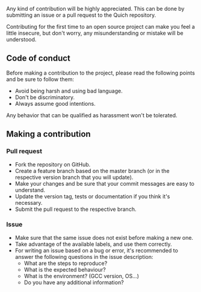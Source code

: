 Any kind of contribution will be highly appreciated. This can be done by submitting an issue or a pull request to the Quich repository.

Contributing for the first time to an open source project can make you feel a little insecure, but don't worry, any misunderstanding or mistake will be understood.

## Code of conduct

Before making a contribution to the project, please read the following points and be sure to follow them:

* Avoid being harsh and using bad language.
* Don't be discriminatory.
* Always assume good intentions.

Any behavior that can be qualified as harassment won't be tolerated.

## Making a contribution

### Pull request

* Fork the repository on GitHub.
* Create a feature branch based on the master branch (or in the respective version branch that you will update).
* Make your changes and be sure that your commit messages are easy to understand.
* Update the version tag, tests or documentation if you think it's necessary.
* Submit the pull request to the respective branch.

### Issue

* Make sure that the same issue does not exist before making a new one.
* Take advantage of the available labels, and use them correctly.
* For writing an issue based on a bug or error, it's recommended to answer the following questions in the issue description:
    * What are the steps to reproduce?
    * What is the expected behaviour?
    * What is the environment? (GCC version, OS...)
    * Do you have any additional information?
